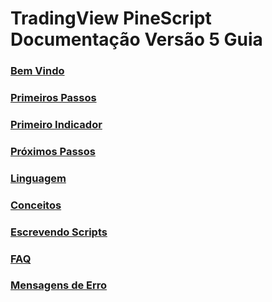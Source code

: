 
# TradingView PineScript Documentação Versão 5 Guia

### [Bem Vindo](./00_bem_vindo.md)

### [Primeiros Passos](./01_primeiros_passos.md)

### [Primeiro Indicador](./02_primeiro_indicador.md)

### [Próximos Passos](./03_proximos_passos.md)

### [Linguagem](./04_linguagem.md)

### [Conceitos](./05_conceitos.md)

### [Escrevendo Scripts](./06_escrevendo_scripts.md)

### [FAQ](./07_faq.md)

### [Mensagens de Erro](./08_mensagens_de_erro.md)

